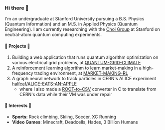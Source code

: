 ### Hi there 👋

I'm an undergraduate at Stanford University pursuing a B.S. Physics (Quantum Information) and an M.S. in Applied Physics (Quantum Engineering).
I am currently researching with the [Choi Group](https://choilab.stanford.edu/) at Stanford on neutral-atom quantum computing experiments.

#### 🔭 Projects 🔭
1. Building a web application that runs quantum algorithm optimization on various electrical grid problems, at [QUANTUM-GRID-CLIMATE](https://github.com/picklenchips/QUANTUM-GRID-CLIMATE)
1. A reinforcement learning algorithm to learn market-making in a high-frequency trading environment, at [MARKET-MAKING-RL](https://github.com/picklenchips/MARKET-MAKING-RL)
1. A graph neural network to track particles in CERN's ALICE experiment [halfcaf/ALICE-EATS-AN-APPLE](https://github.com/halfcaf12/ALICE-EATS-AN-APPLE/tree/main)
    - where I also made a [ROOT-to-CSV](https://github.com/halfcaf12/ALICE-EATS-AN-APPLE/blob/main/data/treeToCSV.C) converter in C to translate from CERN's data while their VM was under repair

#### 🌱 Interests 🌱
- **Sports**: Rock climbing, Skiing, Soccer, XC Running
- **Video Games**: Minecraft, Deadcells, Hades, 3 Billion Humans
<!--
**picklenchips/picklenchips** is a ✨ _special_ ✨ repository because its `README.md` (this file) appears on your GitHub profile.

Here are some ideas to get you started:

- 🔭 I’m currently working on ...
- 🌱 I’m currently learning ...
- 👯 I’m looking to collaborate on ...
- 🤔 I’m looking for help with ...
- 💬 Ask me about ...
- 📫 How to reach me: ...
- 😄 Pronouns: ...
- ⚡ Fun fact: ...
-->
